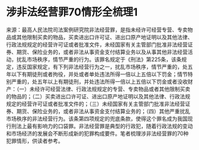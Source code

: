 # 涉非法经营罪70情形全梳理1

来源：最高人民法院司法案例研究院非法经营罪，是指未经许可经营专营、专卖物品或其他限制买卖的物品，买卖进出口许可证、进出口原产地证明以及其他法律、行政法规规定的经营许可证或者批准文件，未经国家有关主管部门批准非法经营证券、期货、保险业务的，或者非法从事资金支付结算业务以及从事其他非法经营活动，扰乱市场秩序，情节严重的行为。该罪名规定于《刑法》第225条，该条规定，违反国家规定，有下列非法经营行为之一，扰乱市场秩序，情节严重的，处五年以下有期徒刑或者拘役，并处或者单处违法所得一倍以上五倍以下罚金；情节特别严重的，处五年以上有期徒刑，并处违法所得一倍以上五倍以下罚金或者没收财产：（一）未经许可经营法律、行政法规规定的专营、专卖物品或者其他限制买卖的物品的；（二）买卖进出口许可证、进出口原产地证明以及其他法律、行政法规规定的经营许可证或者批准文件的；（三）未经国家有关主管部门批准非法经营证券、期货、保险业务的，或者非法从事资金支付结算业务的；（四）其他严重扰乱市场秩序的非法经营行为。该条第四项规定的兜底条款，使得这个罪名成为我国现行刑法上最有影响力的口袋罪。非法经营罪是典型的行政犯，随着行政法规的变动和市场经济的发展会不断形成新的犯罪构成要件。笔者梳理涉非法经营罪的70种犯罪情形，供读者参考。

